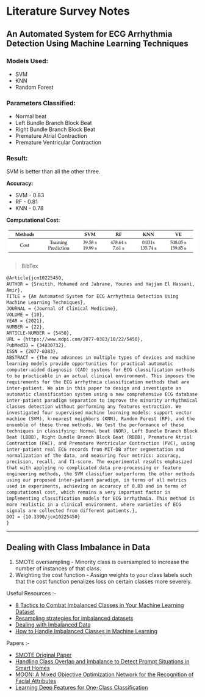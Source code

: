 # Literature Survey Notes

## An Automated System for ECG Arrhythmia Detection Using Machine Learning Techniques


### **Models Used:** 
- SVM
- KNN
- Random Forest

### **Parameters Classified:** 
- Normal beat
- Left Bundle Branch Block Beat
- Right Bundle Branch Block Beat
- Premature Atrial Contraction
- Premature Ventricular Contraction

### **Result:** 

SVM is better than all the other three.  

**Accuracy:** 
- SVM - 0.83
- RF - 0.81
- KNN - 0.78 

**Computational Cost:**

![Paper1](images/paper1.jpg)



> BibTex

```
@Article{jcm10225450,
AUTHOR = {Sraitih, Mohamed and Jabrane, Younes and Hajjam El Hassani, Amir},
TITLE = {An Automated System for ECG Arrhythmia Detection Using Machine Learning Techniques},
JOURNAL = {Journal of Clinical Medicine},
VOLUME = {10},
YEAR = {2021},
NUMBER = {22},
ARTICLE-NUMBER = {5450},
URL = {https://www.mdpi.com/2077-0383/10/22/5450},
PubMedID = {34830732},
ISSN = {2077-0383},
ABSTRACT = {The new advances in multiple types of devices and machine learning models provide opportunities for practical automatic computer-aided diagnosis (CAD) systems for ECG classification methods to be practicable in an actual clinical environment. This imposes the requirements for the ECG arrhythmia classification methods that are inter-patient. We aim in this paper to design and investigate an automatic classification system using a new comprehensive ECG database inter-patient paradigm separation to improve the minority arrhythmical classes detection without performing any features extraction. We investigated four supervised machine learning models: support vector machine (SVM), k-nearest neighbors (KNN), Random Forest (RF), and the ensemble of these three methods. We test the performance of these techniques in classifying: Normal beat (NOR), Left Bundle Branch Block Beat (LBBB), Right Bundle Branch Block Beat (RBBB), Premature Atrial Contraction (PAC), and Premature Ventricular Contraction (PVC), using inter-patient real ECG records from MIT-DB after segmentation and normalization of the data, and measuring four metrics: accuracy, precision, recall, and f1-score. The experimental results emphasized that with applying no complicated data pre-processing or feature engineering methods, the SVM classifier outperforms the other methods using our proposed inter-patient paradigm, in terms of all metrics used in experiments, achieving an accuracy of 0.83 and in terms of computational cost, which remains a very important factor in implementing classification models for ECG arrhythmia. This method is more realistic in a clinical environment, where varieties of ECG signals are collected from different patients.},
DOI = {10.3390/jcm10225450}
}
```


___

## Dealing with Class Imbalance in Data

1. SMOTE oversampling - Minority class is oversampled to increase the number of instances of that class. 
2. Weighting the cost function - Assign weights to your class labels such that the cost function penalizes loss on certain classes more severely.

Useful Resources :-

- [8 Tactics to Combat Imbalanced Classes in Your Machine Learning Dataset](https://machinelearningmastery.com/tactics-to-combat-imbalanced-classes-in-your-machine-learning-dataset/)
- [Resampling strategies for imbalanced datasets](https://www.kaggle.com/rafjaa/resampling-strategies-for-imbalanced-datasets)
- [Dealing with Imbalanced Data](https://towardsdatascience.com/methods-for-dealing-with-imbalanced-data-5b761be45a18)
- [How to Handle Imbalanced Classes in Machine Learning](https://elitedatascience.com/imbalanced-classes)

Papers :-

- [SMOTE Original Paper](https://www.cs.cmu.edu/afs/cs/project/jair/pub/volume16/chawla02a-html/chawla2002.html)
- [Handling Class Overlap and Imbalance to Detect Prompt Situations in Smart Homes](https://ieeexplore.ieee.org/document/6753930)
- [MOON: A Mixed Objective Optimization Network for the Recognition of Facial Attributes](https://link.springer.com/chapter/10.1007%2F978-3-319-46454-1_2)
- [Learning Deep Features for One-Class Classification](https://arxiv.org/abs/1801.05365)

